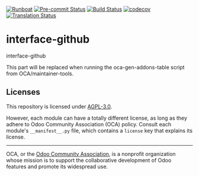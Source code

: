 
[![Runboat](https://img.shields.io/badge/runboat-Try%20me-875A7B.png)](https://runboat.odoo-community.org/builds?repo=OCA/interface-github&target_branch=18.0)
[![Pre-commit Status](https://github.com/OCA/interface-github/actions/workflows/pre-commit.yml/badge.svg?branch=18.0)](https://github.com/OCA/interface-github/actions/workflows/pre-commit.yml?query=branch%3A18.0)
[![Build Status](https://github.com/OCA/interface-github/actions/workflows/test.yml/badge.svg?branch=18.0)](https://github.com/OCA/interface-github/actions/workflows/test.yml?query=branch%3A18.0)
[![codecov](https://codecov.io/gh/OCA/interface-github/branch/18.0/graph/badge.svg)](https://codecov.io/gh/OCA/interface-github)
[![Translation Status](https://translation.odoo-community.org/widgets/interface-github-18-0/-/svg-badge.svg)](https://translation.odoo-community.org/engage/interface-github-18-0/?utm_source=widget)

<!-- /!\ do not modify above this line -->

# interface-github

interface-github

<!-- /!\ do not modify below this line -->

<!-- prettier-ignore-start -->

[//]: # (addons)

This part will be replaced when running the oca-gen-addons-table script from OCA/maintainer-tools.

[//]: # (end addons)

<!-- prettier-ignore-end -->

## Licenses

This repository is licensed under [AGPL-3.0](LICENSE).

However, each module can have a totally different license, as long as they adhere to Odoo Community Association (OCA)
policy. Consult each module's `__manifest__.py` file, which contains a `license` key
that explains its license.

----
OCA, or the [Odoo Community Association](http://odoo-community.org/), is a nonprofit
organization whose mission is to support the collaborative development of Odoo features
and promote its widespread use.
